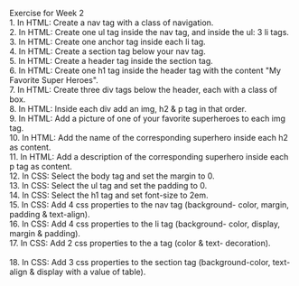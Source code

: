 Exercise for Week 2<br>
	1. In HTML: Create a nav tag with a class of navigation. <br>
	2. In HTML: Create one ul tag inside the nav tag, and inside the ul: 3 li tags. <br>
	3. In HTML: Create one anchor tag inside each li tag. <br>
	4. In HTML: Create a section tag below your nav tag.  <br>
	5. In HTML: Create a header tag inside the section tag. <br>
	6. In HTML: Create one h1 tag inside the header tag with the content "My Favorite Super Heroes". <br>
	7. In HTML: Create three div tags below the header, each with a class of box. <br>
	8. In HTML: Inside each div add an img, h2 & p tag in that order. <br>
	9. In HTML: Add a picture of one of your favorite superheroes to each img tag.<br>
	10. In HTML: Add the name of the corresponding superhero inside each h2 as content. <br>
	11. In HTML: Add a description of the corresponding superhero inside each p tag as content.<br>
	12. In CSS: Select the body tag and set the margin to 0.  <br>
	13. In CSS: Select the ul tag and set the padding to 0. <br>
	14. In CSS: Select the h1 tag and set font-size to 2em. <br>
	15. In CSS: Add 4 css properties to the nav tag (background- color, margin, padding & text-align). <br>
	16. In CSS: Add 4 css properties to the li tag (background- color, display, margin & padding). <br>
	17. In CSS: Add 2 css properties to the a tag (color & text- decoration). <br>  
	18. In CSS: Add 3 css properties to the section tag (background-color, text-align & display with a value of table). 
